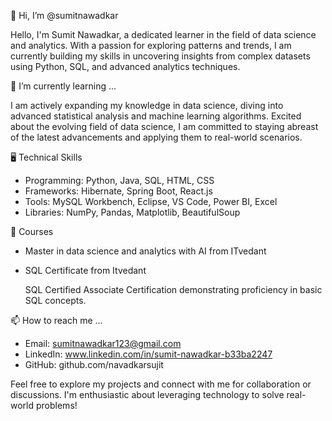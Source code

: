  👋 Hi, I’m @sumitnawadkar

  Hello, I'm Sumit Nawadkar, a dedicated learner in the field of data science and analytics. With a passion for exploring patterns and trends, I am currently building my skills in uncovering insights from complex datasets using Python, SQL, and advanced analytics techniques.

 🌱 I’m currently learning ...

  I am actively expanding my knowledge in data science, diving into advanced statistical analysis and machine learning algorithms. Excited about the evolving field of data science, I am committed to staying abreast of the latest advancements and applying them to real-world scenarios.
  
  🖥️ Technical Skills

- Programming: Python, Java, SQL, HTML, CSS
- Frameworks: Hibernate, Spring Boot, React.js
- Tools: MySQL Workbench, Eclipse, VS Code, Power BI, Excel
- Libraries: NumPy, Pandas, Matplotlib, BeautifulSoup

 🚀 Courses

- Master in data science and analytics with AI from ITvedant

- SQL Certificate from Itvedant
  
  SQL Certified Associate Certification demonstrating proficiency in basic SQL concepts.
 
 📫 How to reach me ...
 
- Email: sumitnawadkar123@gmail.com
- LinkedIn: www.linkedin.com/in/sumit-nawadkar-b33ba2247
- GitHub: github.com/navadkarsujit

Feel free to explore my projects and connect with me for collaboration or discussions. I'm enthusiastic about leveraging technology to solve real-world problems!
